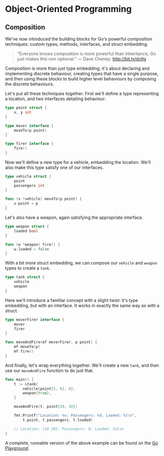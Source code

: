# Object-Oriented Programming

## Composition

We've now introduced the building blocks for Go's powerful composition
techniques: custom types, methods, interfaces, and struct embedding.

> "Everyone knows composition is more powerful than inheritance, Go just makes
> this non optional." — Dave Cheney: http://bit.ly/dctlg

Composition is more than just type embedding; it's about declaring and
implementing discrete behaviour, creating types that have a single purpose,
and then using these blocks to build higher level behaviours by composing the
discrete behaviours.

Let's put all these techniques together.  First we'll define a type
representing a location, and two interfaces detailing behaviour.

```go
type point struct {
	x, y int
}

type mover interface {
	moveTo(p point)
}

type firer interface {
	fire()
}
```

Now we'll define a new type for a vehicle, embedding the location.  We'll also
make this type satisfy one of our interfaces.

```go
type vehicle struct {
	point
	passengers int
}

func (v *vehicle) moveTo(p point) {
	v.point = p
}
```

Let's also have a weapon, again satisfying the appropriate interface.

```go
type weapon struct {
	loaded bool
}

func (w *weapon) fire() {
	w.loaded = false
}
```

With a bit more struct embedding, we can compose our `vehicle` and `weapon`
types to create a `tank`.

```go
type tank struct {
	vehicle
	weapon
}
```

Here we'll introduce a familiar concept with a slight twist: it's type
embedding, but with an interface.  It works in exactly the same way as with
a struct.

```go
type moverFirer interface {
	mover
	firer
}

func moveAndFire(mf moverFirer, p point) {
	mf.moveTo(p)
	mf.fire()
}
```

And finally, let's wrap everything together.  We'll create a new `tank`, and
then use our `moveAndFire` function to do just that.

```go
func main() {
	t := &tank{
		vehicle{point{5, 6}, 6},
		weapon{true},
	}

	moveAndFire(t, point{10, 20})

	fmt.Printf("Location: %v; Passengers: %d; Loaded: %t\n",
		t.point, t.passengers, t.loaded)

	// Location: {10 20}; Passengers: 6; Loaded: false
}
```

A complete, runnable version of the above example can be found on the [Go
Playground](http://play.golang.org/p/k145c72ZV4).
